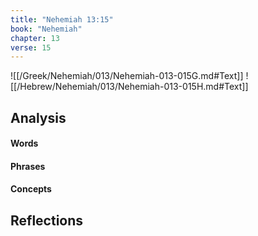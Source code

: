 ```yaml
---
title: "Nehemiah 13:15"
book: "Nehemiah"
chapter: 13
verse: 15
---
```

![[/Greek/Nehemiah/013/Nehemiah-013-015G.md#Text]]
![[/Hebrew/Nehemiah/013/Nehemiah-013-015H.md#Text]]

## Analysis

#### Words

#### Phrases

#### Concepts

## Reflections

